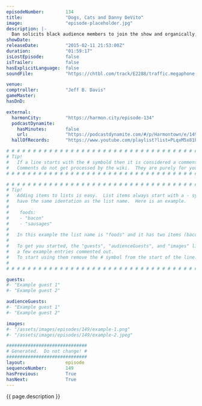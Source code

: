 ```yaml
---
episodeNumber:        134
title:                "Dogs, Cats and Danny DeVito"
image:                "episode-placeholder.jpg"
description: |-
  Dan solicits black audience members to join the show and organically, not by force or anything, they engage in a rap battle. Guest Greg Proops returns and adds a nice layer of insanity to our Shadow Run campaign.
showDate:             
releaseDate:          "2015-02-11 21:53:00Z"
duration:             "01:59:17"
isLostEpisode:        false
isTrailer:            false
hasExplicitLanguage:  false
soundFile:            "https://chtbl.com/track/E2288/traffic.megaphone.fm/STA8793200116.mp3"

venue:                
comptroller:          "Jeff B. Davis"
gameMaster:           
hasDnD:               

external:
  harmonCity:         "https://harmon.city/episode-134"
  podcastDynamite:
    hasMinutes:       false
    url:              "https://podcastdynamite.com/#/p/Harmontown/e/149/134"
  hallOfRecords:      "https://www.youtube.com/playlist?list=PLqxM5x81hNOZTjp7WCyOV7mTVoAi8IiIa"

# # # # # # # # # # # # # # # # # # # # # # # # # # # # # # # # # # # # # # # # # # # # #
# Tip!
#   If a line starts with the # symbold then it is considered a comment.
#   Comments do not get processed by the wiki.  They are purely for your information.
# # # # # # # # # # # # # # # # # # # # # # # # # # # # # # # # # # # # # # # # # # # # #

# # # # # # # # # # # # # # # # # # # # # # # # # # # # # # # # # # # # # # # # # # # # #
# Tip!
#   Adding items to lists is easy.  List items always start with a - symbol and have
#   have the same identation as the list name.  Here is an example.
#
#    foods:
#    - "bacon"
#    - "sausages"
#
#   In this example the list name is "foods" and it has two items (bacon, and sausages).
#
#   To get you started, the "guests", "audienceGuests", and "images" lists below have
#   a few example entries commented out.
#   To start using them remove the # symbol from the start of the line.
#
# # # # # # # # # # # # # # # # # # # # # # # # # # # # # # # # # # # # # # # # # # # # #

guests:
#- "Example guest 1"
#- "Example guest 2"

audienceGuests:
#- "Example guest 1"
#- "Example guest 2"

images:
#- "/assets/images/episodes/149/example-1.png"
#- "/assets/images/episodes/149/example-2.jpeg"

##############################
# Generated.  Do not change! #
##############################
layout:               episode
sequenceNumber:       149
hasPrevious:          True
hasNext:              True
---
```


<!-- The episode description will be rendered here -->
{{ page.description }}

<!-- Add your content BELOW here -->
<!-- vvvvvvvvvvvvvvvvvvvvvvvvvvv -->




<!-- ^^^^^^^^^^^^^^^^^^^^^^^^^^^ -->
<!-- Add your content ABOVE here -->

<!-- The episode gallery will be rendered here -->